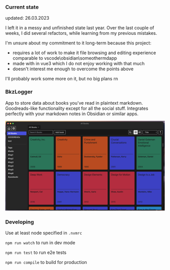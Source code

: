 ### Current state
updated: 26.03.2023

I left it in a messy and unfinished state last year. Over the last couple of weeks, I did several refactors, while learning from my previous mistakes.

I'm unsure about my commitment to it long-term because this project:
- requires a lot of work to make it file browsing and editing experience comparable to vscode\obsidian\someothermdapp
- made with in vue3 which I do not enjoy working with that much
- doesn't interest me enough to overcome the points above

I'll probably work some more on it, but no big plans rn

### BkzLogger

App to store data about books you've read in plaintext markdown.
Goodreads-like functionality except for all the social stuff.
Integrates perfectly with your markdown notes in Obsidian or similar apps.

![](./docs_content/image.png)

### Developing

Use at least node specified in `.nvmrc`

`npm run watch` to run in dev mode

`npm run test` to run e2e tests

`npm run compile` to build for production
